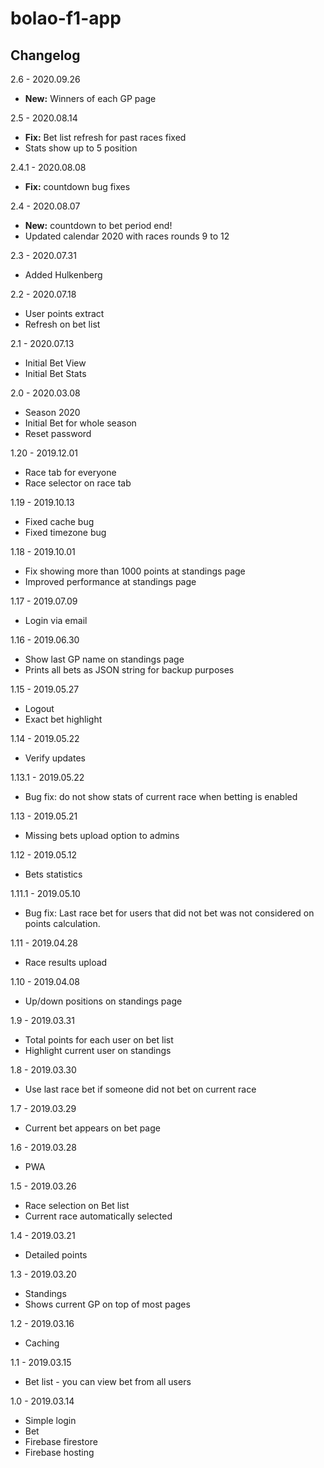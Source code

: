 # bolao-f1-app

## Changelog

2.6 - 2020.09.26
- **New:** Winners of each GP page

2.5 - 2020.08.14
- **Fix:** Bet list refresh for past races fixed
- Stats show up to 5 position

2.4.1 - 2020.08.08
- **Fix:** countdown bug fixes

2.4 - 2020.08.07
- **New:** countdown to bet period end!
- Updated calendar 2020 with races rounds 9 to 12

2.3 - 2020.07.31
- Added Hulkenberg

2.2 - 2020.07.18
- User points extract
- Refresh on bet list

2.1 - 2020.07.13
- Initial Bet View
- Initial Bet Stats

2.0 - 2020.03.08
- Season 2020
- Initial Bet for whole season
- Reset password

1.20 - 2019.12.01
- Race tab for everyone
- Race selector on race tab

1.19 - 2019.10.13
- Fixed cache bug
- Fixed timezone bug

1.18 - 2019.10.01
- Fix showing more than 1000 points at standings page
- Improved performance at standings page

1.17 - 2019.07.09
- Login via email

1.16 - 2019.06.30
- Show last GP name on standings page
- Prints all bets as JSON string for backup purposes

1.15 - 2019.05.27
- Logout
- Exact bet highlight

1.14 - 2019.05.22
- Verify updates

1.13.1 - 2019.05.22
- Bug fix: do not show stats of current race when betting is enabled

1.13 - 2019.05.21
- Missing bets upload option to admins

1.12 - 2019.05.12
- Bets statistics

1.11.1 - 2019.05.10
- Bug fix: Last race bet for users that did not bet was not considered on points calculation.

1.11 - 2019.04.28
- Race results upload

1.10 - 2019.04.08
- Up/down positions on standings page

1.9 - 2019.03.31
- Total points for each user on bet list
- Highlight current user on standings

1.8 - 2019.03.30
- Use last race bet if someone did not bet on current race

1.7 - 2019.03.29
- Current bet appears on bet page

1.6 - 2019.03.28
- PWA

1.5 - 2019.03.26
- Race selection on Bet list
- Current race automatically selected

1.4 - 2019.03.21
- Detailed points

1.3 - 2019.03.20
- Standings
- Shows current GP on top of most pages

1.2 - 2019.03.16
- Caching

1.1 - 2019.03.15
- Bet list - you can view bet from all users

1.0 - 2019.03.14
- Simple login
- Bet
- Firebase firestore
- Firebase hosting